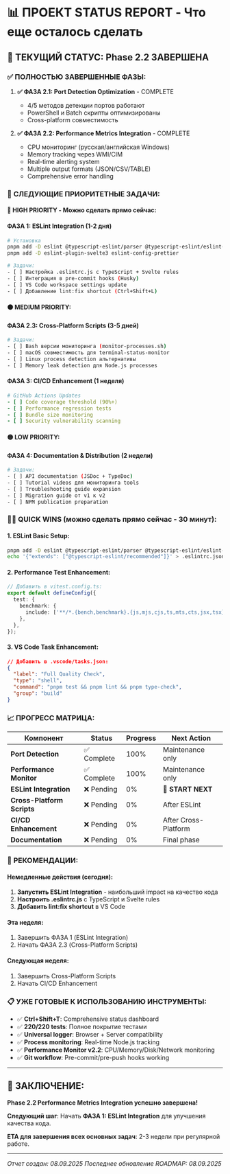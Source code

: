 # 📊 ПРОЕКТ STATUS REPORT - Что еще осталось сделать

## 🎯 **ТЕКУЩИЙ СТАТУС**: Phase 2.2 ЗАВЕРШЕНА

### ✅ **ПОЛНОСТЬЮ ЗАВЕРШЕННЫЕ ФАЗЫ:**

1. **✅ ФАЗА 2.1: Port Detection Optimization** - COMPLETE
   - 4/5 методов детекции портов работают
   - PowerShell и Batch скрипты оптимизированы
   - Cross-platform совместимость

2. **✅ ФАЗА 2.2: Performance Metrics Integration** - COMPLETE
   - CPU мониторинг (русская/английская Windows)
   - Memory tracking через WMI/CIM
   - Real-time alerting system
   - Multiple output formats (JSON/CSV/TABLE)
   - Comprehensive error handling

### 🚧 **СЛЕДУЮЩИЕ ПРИОРИТЕТНЫЕ ЗАДАЧИ:**

#### **🔴 HIGH PRIORITY - Можно сделать прямо сейчас:**

#### **ФАЗА 1: ESLint Integration (1-2 дня)**

```bash
# Установка
pnpm add -D eslint @typescript-eslint/parser @typescript-eslint/eslint-plugin
pnpm add -D eslint-plugin-svelte3 eslint-config-prettier

# Задачи:
- [ ] Настройка .eslintrc.js с TypeScript + Svelte rules
- [ ] Интеграция в pre-commit hooks (Husky)
- [ ] VS Code workspace settings update
- [ ] Добавление lint:fix shortcut (Ctrl+Shift+L)
```

#### **🟠 MEDIUM PRIORITY:**

#### **ФАЗА 2.3: Cross-Platform Scripts (3-5 дней)**

```bash
# Задачи:
- [ ] Bash версии мониторинга (monitor-processes.sh)
- [ ] macOS совместимость для terminal-status-monitor
- [ ] Linux process detection альтернативы
- [ ] Memory leak detection для Node.js processes
```

#### **ФАЗА 3: CI/CD Enhancement (1 неделя)**

```yaml
# GitHub Actions Updates
- [ ] Code coverage threshold (90%+)
- [ ] Performance regression tests
- [ ] Bundle size monitoring
- [ ] Security vulnerability scanning
```

#### **🟡 LOW PRIORITY:**

#### **ФАЗА 4: Documentation & Distribution (2 недели)**

```bash
# Задачи:
- [ ] API documentation (JSDoc + TypeDoc)
- [ ] Tutorial videos для мониторинга tools
- [ ] Troubleshooting guide expansion
- [ ] Migration guide от v1 к v2
- [ ] NPM publication preparation
```

### 🏃‍♂️ **QUICK WINS (можно сделать прямо сейчас - 30 минут):**

#### **1. ESLint Basic Setup:**

```bash
pnpm add -D eslint @typescript-eslint/parser @typescript-eslint/eslint-plugin
echo '{"extends": ["@typescript-eslint/recommended"]}' > .eslintrc.json
```

#### **2. Performance Test Enhancement:**

```typescript
// Добавить в vitest.config.ts:
export default defineConfig({
  test: {
    benchmark: {
      include: ['**/*.{bench,benchmark}.{js,mjs,cjs,ts,mts,cts,jsx,tsx}'],
    },
  },
});
```

#### **3. VS Code Task Enhancement:**

```json
// Добавить в .vscode/tasks.json:
{
  "label": "Full Quality Check",
  "type": "shell",
  "command": "pnpm test && pnpm lint && pnpm type-check",
  "group": "build"
}
```

### 📈 **ПРОГРЕСС МАТРИЦА:**

| Компонент                  | Status      | Progress | Next Action          |
| -------------------------- | ----------- | -------- | -------------------- |
| **Port Detection**         | ✅ Complete | 100%     | Maintenance only     |
| **Performance Monitor**    | ✅ Complete | 100%     | Maintenance only     |
| **ESLint Integration**     | ❌ Pending  | 0%       | 🔴 **START NEXT**    |
| **Cross-Platform Scripts** | ❌ Pending  | 0%       | After ESLint         |
| **CI/CD Enhancement**      | ❌ Pending  | 0%       | After Cross-Platform |
| **Documentation**          | ❌ Pending  | 0%       | Final phase          |

### 🎯 **РЕКОМЕНДАЦИИ:**

#### **Немедленные действия (сегодня):**

1. **Запустить ESLint Integration** - наибольший impact на качество кода
2. **Настроить .eslintrc.js** с TypeScript и Svelte rules
3. **Добавить lint:fix shortcut** в VS Code

#### **Эта неделя:**

1. Завершить ФАЗА 1 (ESLint Integration)
2. Начать ФАЗА 2.3 (Cross-Platform Scripts)

#### **Следующая неделя:**

1. Завершить Cross-Platform Scripts
2. Начать CI/CD Enhancement

### 📋 **УЖЕ ГОТОВЫЕ К ИСПОЛЬЗОВАНИЮ ИНСТРУМЕНТЫ:**

- ✅ **Ctrl+Shift+T**: Comprehensive status dashboard
- ✅ **220/220 tests**: Полное покрытие тестами
- ✅ **Universal logger**: Browser + Server compatibility
- ✅ **Process monitoring**: Real-time Node.js tracking
- ✅ **Performance Monitor v2.2**: CPU/Memory/Disk/Network monitoring
- ✅ **Git workflow**: Pre-commit/pre-push hooks working

---

## 🚀 **ЗАКЛЮЧЕНИЕ:**

**Phase 2.2 Performance Metrics Integration успешно завершена!**

**Следующий шаг**: Начать **ФАЗА 1: ESLint Integration** для улучшения качества кода.

**ETA для завершения всех основных задач**: 2-3 недели при регулярной работе.

---

_Отчет создан: 08.09.2025_
_Последнее обновление ROADMAP: 08.09.2025_
